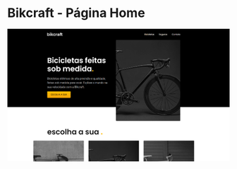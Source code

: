 # Bikcraft - Página Home
![enter image description here](https://github.com/emersonpacifico/Bikcraft/blob/main/img/bik-github.png?raw=true)
